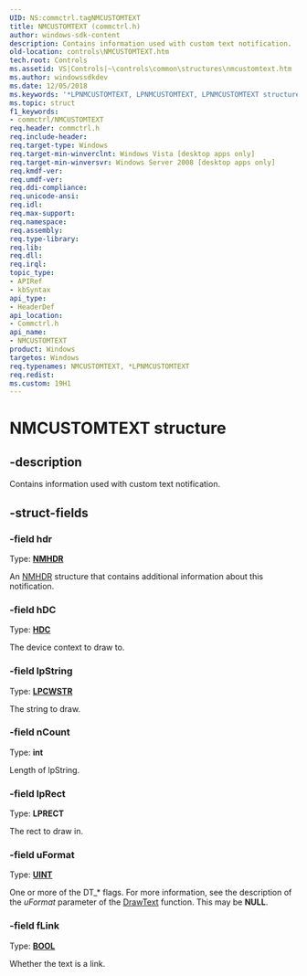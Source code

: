 ```yaml
---
UID: NS:commctrl.tagNMCUSTOMTEXT
title: NMCUSTOMTEXT (commctrl.h)
author: windows-sdk-content
description: Contains information used with custom text notification.
old-location: controls\NMCUSTOMTEXT.htm
tech.root: Controls
ms.assetid: VS|Controls|~\controls\common\structures\nmcustomtext.htm
ms.author: windowssdkdev
ms.date: 12/05/2018
ms.keywords: '*LPNMCUSTOMTEXT, LPNMCUSTOMTEXT, LPNMCUSTOMTEXT structure pointer [Windows Controls], NMCUSTOMTEXT, NMCUSTOMTEXT structure [Windows Controls], _shell_NMCUSTOMTEXT, _shell_NMCUSTOMTEXT_cpp, commctrl/LPNMCUSTOMTEXT, commctrl/NMCUSTOMTEXT, controls.NMCUSTOMTEXT, controls._shell_NMCUSTOMTEXT'
ms.topic: struct
f1_keywords:
- commctrl/NMCUSTOMTEXT
req.header: commctrl.h
req.include-header: 
req.target-type: Windows
req.target-min-winverclnt: Windows Vista [desktop apps only]
req.target-min-winversvr: Windows Server 2008 [desktop apps only]
req.kmdf-ver: 
req.umdf-ver: 
req.ddi-compliance: 
req.unicode-ansi: 
req.idl: 
req.max-support: 
req.namespace: 
req.assembly: 
req.type-library: 
req.lib: 
req.dll: 
req.irql: 
topic_type:
- APIRef
- kbSyntax
api_type:
- HeaderDef
api_location:
- Commctrl.h
api_name:
- NMCUSTOMTEXT
product: Windows
targetos: Windows
req.typenames: NMCUSTOMTEXT, *LPNMCUSTOMTEXT
req.redist: 
ms.custom: 19H1
---
```


# NMCUSTOMTEXT structure


## -description


Contains information used with custom text notification. 


## -struct-fields




### -field hdr

Type: <b><a href="https://docs.microsoft.com/windows/desktop/api/richedit/ns-richedit-nmhdr">NMHDR</a></b>

An <a href="https://docs.microsoft.com/windows/desktop/api/richedit/ns-richedit-nmhdr">NMHDR</a> structure that contains additional information about this notification. 


### -field hDC

Type: <b><a href="https://docs.microsoft.com/windows/desktop/WinProg/windows-data-types">HDC</a></b>

The device context to draw to.


### -field lpString

Type: <b><a href="https://docs.microsoft.com/windows/desktop/WinProg/windows-data-types">LPCWSTR</a></b>

The string to draw.


### -field nCount

Type: <b>int</b>

Length of lpString.


### -field lpRect

Type: <b>LPRECT</b>

The rect to draw in.


### -field uFormat

Type: <b><a href="https://docs.microsoft.com/windows/desktop/WinProg/windows-data-types">UINT</a></b>

One or more of the DT_* flags. For more information, see the description of the <i>uFormat</i> parameter of the <a href="https://docs.microsoft.com/windows/desktop/api/winuser/nf-winuser-drawtext">DrawText</a> function. This may be <b>NULL</b>.


### -field fLink

Type: <b><a href="https://docs.microsoft.com/windows/desktop/WinProg/windows-data-types">BOOL</a></b>

Whether the text is a link.

